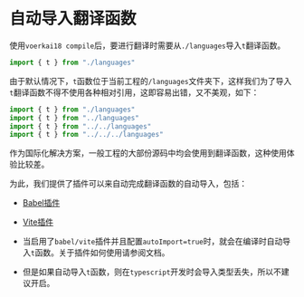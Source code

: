 # 自动导入翻译函数

使用`voerkai18 compile`后，要进行翻译时需要从`./languages`导入`t`翻译函数。

```javascript
import { t } from "./languages"
```

由于默认情况下，`t`函数位于当前工程的`/languages`文件夹下，这样我们为了导入`t`翻译函数不得不使用各种相对引用，这即容易出错，又不美观，如下：

```javascript
import { t } from "./languages"
import { t } from "../languages"
import { t } from "../../languages"
import { t } from "../../../languages"
```

作为国际化解决方案，一般工程的大部份源码中均会使用到翻译函数，这种使用体验比较差。

为此，我们提供了插件可以来自动完成翻译函数的自动导入，包括：

- [Babel插件](../tools/babel)
- [Vite插件](../tools/vite)


- 当启用了`babel/vite`插件并且配置`autoImport=true`时，就会在编译时自动导入`t`函数。关于插件如何使用请参阅文档。
- 但是如果自动导入`t`函数，则在`typescript`开发时会导入类型丢失，所以不建议开启。

